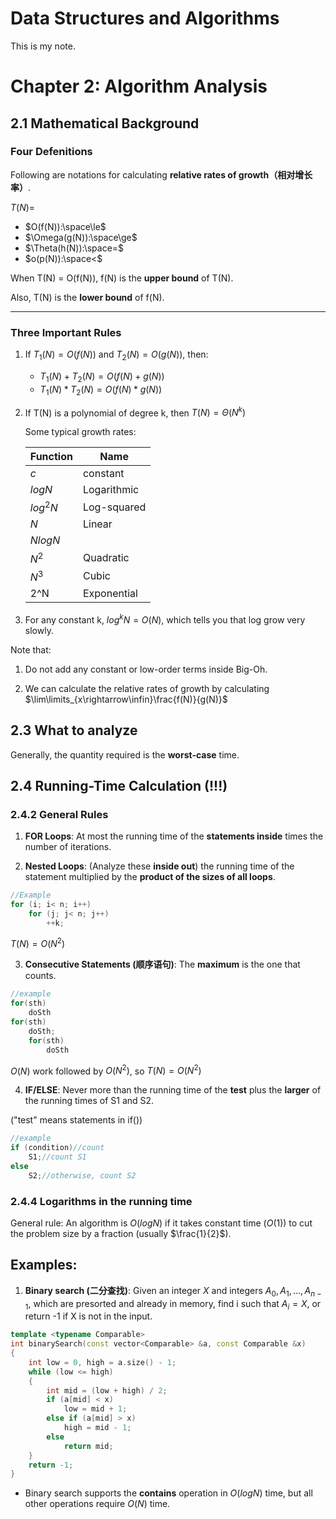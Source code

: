 # Data Structures and Algorithms
This is my note.

# Chapter 2: Algorithm Analysis

## 2.1 Mathematical Background

### Four Defenitions
Following are notations for calculating **relative rates of growth（相对增长率）**.

$T(N) =$
* $O(f(N)):\space\le$ 
* $\Omega(g(N)):\space\ge$
* $\Theta(h(N)):\space=$
* $o(p(N)):\space<$

When T(N) = O(f(N)), f(N) is the **upper bound** of T(N).

Also, T(N) is the **lower bound** of f(N).

---
### Three Important Rules
1. If $T_1(N) = O(f(N))$ and $T_2(N) = O(g(N))$, then:
    * $T_1(N) + T_2(N) = O(f(N)+g(N))$
    * $T_1(N) * T_2(N) = O(f(N)*g(N))$

2. If T(N) is a polynomial of degree k, then $T(N) = \Theta(N^k)$

    Some typical growth rates:
    
    |Function | Name |
    | --- | --- |
    |$c$|constant|
    |$logN$|Logarithmic|
    |$log^2N$|Log-squared|
    |$N$|Linear|
    |$NlogN$||
    |$N^2$|Quadratic|
    |$N^3$|Cubic|
    |2^N|Exponential|

3. For any constant k, $log^kN = O(N)$, which tells you that log grow very slowly.

Note that:
1. Do not add any constant or low-order terms inside Big-Oh.

2. We can calculate the relative rates of growth by calculating $\lim\limits_{x\rightarrow\infin}\frac{f(N)}{g(N)}$

## 2.3 What to analyze
Generally, the quantity required is the **worst-case** time.

## 2.4 Running-Time Calculation (!!!)

### 2.4.2 General Rules
1. **FOR Loops**: At most the running time of the **statements inside** times the number of iterations.

2. **Nested Loops**: (Analyze these **inside out**) the running time of the statement multiplied by the **product of the sizes of all loops**.

```C++
//Example
for (i; i< n; i++)
    for (j; j< n; j++)
        ++k;
```
$T(N) = O(N^2)$

3. **Consecutive Statements (顺序语句)**: The **maximum** is the one that counts.
```C++
//example
for(sth)
    doSth
for(sth)
    doSth;
    for(sth)
        doSth
```
$O(N)$ work followed by $O(N^2)$, so $T(N)=O(N^2)$

4. **IF/ELSE**: Never more than the running time of the **test** plus the **larger** of the running times of S1 and S2.

("test" means statements in if())

```c++
//example
if (condition)//count
    S1;//count S1
else
    S2;//otherwise, count S2
```

### 2.4.4 Logarithms in the running time
General rule: An algorithm is $O(logN)$ if it takes constant time  $(O(1))$ to cut the problem size by a fraction (usually $\frac{1}{2}$).

Examples:
---
1. **Binary search (二分查找)**: Given an integer $X$ and integers $A_0,A_1,...,A_{n-1}$, which are presorted and already in memory, find i such that $A_i = X$, or return -1 if X is not in the input.

```c++
template <typename Comparable>
int binarySearch(const vector<Comparable> &a, const Comparable &x)
{
    int low = 0, high = a.size() - 1;
    while (low <= high)
    {
        int mid = (low + high) / 2;
        if (a[mid] < x)
            low = mid + 1;
        else if (a[mid] > x)
            high = mid - 1;
        else
            return mid;
    }
    return -1;
}
```
* Binary search supports the **contains** operation in $O(logN)$ time, but all other operations require $O(N)$ time.

